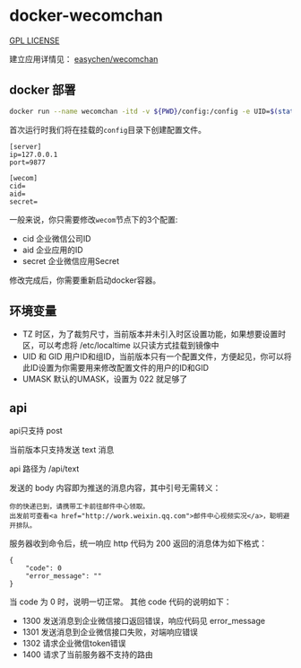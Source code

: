 # docker-wecomchan

[GPL LICENSE](https://github.com/vergilgao/docker-wecomchan/blob/master/LICENSE)

建立应用详情见： [easychen/wecomchan](https://github.com/easychen/wecomchan)

## docker 部署

```sh
docker run --name wecomchan -itd -v ${PWD}/config:/config -e UID=$(stat -c %u test) -e GID=$(stat -c %g test) -p 9877:9877 ghcr.io/vergilgao/wecomchan:latest
```

首次运行时我们将在挂载的`config`目录下创建配置文件。

```
[server]
ip=127.0.0.1
port=9877

[wecom]
cid=
aid=
secret=
```

一般来说，你只需要修改`wecom`节点下的3个配置:

- cid 企业微信公司ID
- aid 企业应用的ID
- secret 企业微信应用Secret

修改完成后，你需要重新启动docker容器。

## 环境变量

- TZ 时区，为了裁剪尺寸，当前版本并未引入时区设置功能，如果想要设置时区，可以考虑将 /etc/localtime 以只读方式挂载到镜像中
- UID 和 GID 用户ID和组ID，当前版本只有一个配置文件，方便起见，你可以将此ID设置为你需要用来修改配置文件的用户的ID和GID
- UMASK 默认的UMASK，设置为 022 就足够了

## api

api只支持 post

当前版本只支持发送 text 消息

api 路径为 /api/text

发送的 body 内容即为推送的消息内容，其中引号无需转义：

```
你的快递已到，请携带工卡前往邮件中心领取。
出发前可查看<a href="http://work.weixin.qq.com">邮件中心视频实况</a>，聪明避开排队。
```

服务器收到命令后，统一响应 http 代码为 200
返回的消息体为如下格式：

```
{
    "code": 0
    "error_message": ""
}
```

当 code 为 0 时，说明一切正常。
其他 code 代码的说明如下：

- 1300 发送消息到企业微信接口返回错误，响应代码见 error_message
- 1301 发送消息到企业微信接口失败，对端响应错误
- 1302 请求企业微信token错误
- 1400 请求了当前服务器不支持的路由
